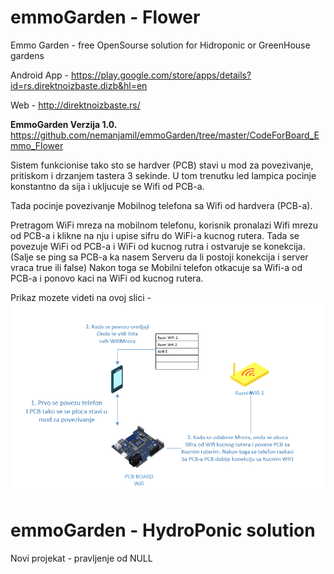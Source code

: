 # emmoGarden - Flower
Emmo Garden - free OpenSourse solution for Hidroponic or GreenHouse gardens

Android App - https://play.google.com/store/apps/details?id=rs.direktnoizbaste.dizb&hl=en

Web  - http://direktnoizbaste.rs/
 

**EmmoGarden Verzija 1.0.**
https://github.com/nemanjamil/emmoGarden/tree/master/CodeForBoard_Emmo_Flower

Sistem funkcionise tako sto se hardver (PCB) stavi u mod za povezivanje, pritiskom i drzanjem tastera 3 sekinde. 
U tom trenutku led lampica pocinje konstantno da sija i ukljucuje se Wifi od PCB-a.

Tada pocinje povezivanje Mobilnog telefona sa Wifi od hardvera (PCB-a).  

Pretragom WiFi mreza na mobilnom telefonu, korisnik pronalazi Wifi mrezu od PCB-a i klikne na nju i upise sifru do WiFi-a kucnog rutera.
Tada se povezuje WiFi od PCB-a i WiFi od kucnog rutra i ostvaruje se konekcija. (Salje se ping sa PCB-a ka nasem Serveru da li postoji konekcija i server vraca true ili false)
Nakon toga se Mobilni telefon otkacuje sa Wifi-a od PCB-a i ponovo kaci na WiFi od kucnog rutera.

Prikaz mozete videti na ovoj slici - 
![Prikaz povezivanja](https://github.com/nemanjamil/emmoGarden/blob/master/CodeForBoard_Emmo_Flower/pictures/povezivanje.PNG)



# emmoGarden - HydroPonic solution

Novi projekat - pravljenje od NULL
